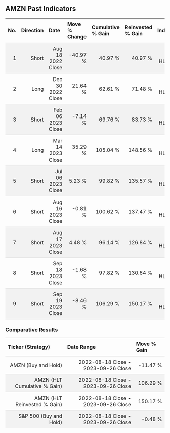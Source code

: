
<style>
.hits {
            border-collapse: collapse;
            width: 100%;
        }
        .hits th, td {
            padding: 8px;
            border-bottom: 1px solid #ddd;
        }
        
        .hits td {text-align: right;}
        .hits th {text-align: left;}
        
        .hits tr:nth-child(even) {
            background-color: #f2f2f2;
        }
        
        .chartCol {
            width: 50%;
            float: left;
            padding: 20px;
        }  
</style>
    
<br>

## AMZN Past Indicators

<table class="hits">
    <tr>
        <th>No.</th>
        <th>Direction</th>
        <th>Date</th>
        <th>Move % Change</th>
        <th>Cumulative % Gain</th>
        <th>Reinvested % Gain</th>
        <th>Indicator</th>
      </tr>
    <tr>
        <td>1</td>
        <td>Short</td>
        <td>Aug 18 2022 Close</td>
        <td>-40.97 %</td>
        <td>40.97 %</td>
        <td>40.97 %</td>
        <td>Short HLT 304</td>
    </tr>
    <tr>
        <td>2</td>
        <td>Long</td>
        <td>Dec 30 2022 Close</td>
        <td>21.64 %</td>
        <td>62.61 %</td>
        <td>71.48 %</td>
        <td>Long HLT 345</td>
    </tr>
    <tr>
        <td>3</td>
        <td>Short</td>
        <td>Feb 06 2023 Close</td>
        <td>-7.14 %</td>
        <td>69.76 %</td>
        <td>83.73 %</td>
        <td>Short HLT 344</td>
    </tr>
    <tr>
        <td>4</td>
        <td>Long</td>
        <td>Mar 14 2023 Close</td>
        <td>35.29 %</td>
        <td>105.04 %</td>
        <td>148.56 %</td>
        <td>Long HLT 315</td>
    </tr>
    <tr>
        <td>5</td>
        <td>Short</td>
        <td>Jul 06 2023 Close</td>
        <td>5.23 %</td>
        <td>99.82 %</td>
        <td>135.57 %</td>
        <td>Short HLT 315</td>
    </tr>
    <tr>
        <td>6</td>
        <td>Short</td>
        <td>Aug 16 2023 Close</td>
        <td>-0.81 %</td>
        <td>100.62 %</td>
        <td>137.47 %</td>
        <td>Short HLT 302</td>
    </tr>
    <tr>
        <td>7</td>
        <td>Short</td>
        <td>Aug 17 2023 Close</td>
        <td>4.48 %</td>
        <td>96.14 %</td>
        <td>126.84 %</td>
        <td>Short HLT 304</td>
    </tr>
    <tr>
        <td>8</td>
        <td>Short</td>
        <td>Sep 18 2023 Close</td>
        <td>-1.68 %</td>
        <td>97.82 %</td>
        <td>130.64 %</td>
        <td>Short HLT 302</td>
    </tr>
    <tr>
        <td>9</td>
        <td>Short</td>
        <td>Sep 19 2023 Close</td>
        <td>-8.46 %</td>
        <td>106.29 %</td>
        <td>150.17 %</td>
        <td>Short HLT 304</td>
    </tr>
    
</table>

### Comparative Results

<table class="hits">
    <thead>
        <th>Ticker (Strategy)</th>
        <th>Date Range</th>
        <th>Move % Gain</th>
    </thead>
    <tbody>
        <tr>
            <td>AMZN (Buy and Hold)</td>
            <td>2022-08-18 Close <b>-</b> 2023-09-26 Close</td>
            <td>-11.47 %</td>
        </tr>
        <tr>
            <td>AMZN (HLT Cumulative % Gain)</td>
            <td>2022-08-18 Close <b>-</b> 2023-09-26 Close</td>
            <td>106.29 %</td>
        </tr>
        <tr>
            <td>AMZN (HLT Reinvested % Gain)</td>
            <td>2022-08-18 Close <b>-</b> 2023-09-26 Close</td>
            <td>150.17 %</td>
        </tr>
        <tr>
            <td>S&P 500 (Buy and Hold)</td>
            <td>2022-08-18 Close <b>-</b> 2023-09-26 Close</td>
            <td>-0.48 %</td>
        </tr>
    </tbody>
</table>
<br>
<br>